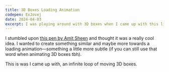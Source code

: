 ```yaml
---
title: 3D Boxes Loading Animation
codepen: ExJovej
date: 2024-04-03
excerpt: I was playing around with 3D boxes when I came up with this little loading animation.
---
```


I stumbled upon [this pen by Amit Sheen](https://codepen.io/amit_sheen/pen/JjzGGQR) and thought it was a really cool idea. I wanted to create something similar and maybe more towards a loading animation&mdash;something a little more subtle (if you can still use that word when animating 3D boxes tbh).

This is was I came up with, an infinite loop of moving 3D boxes.